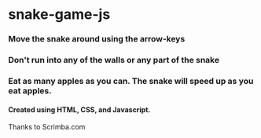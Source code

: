 # snake-game-js

### Move the snake around using the arrow-keys

### Don't run into any of the walls or any part of the snake

### Eat as many apples as you can. The snake will speed up as you eat apples.

#### Created using HTML, CSS, and Javascript.

Thanks to Scrimba.com

